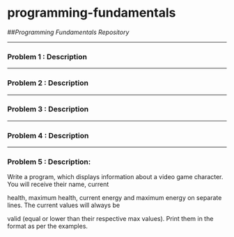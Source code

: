 # programming-fundamentals
##*Programming Fundamentals Repository*

---
### Problem 1 : Description

---
### Problem 2 : Description

---
### Problem 3 : Description

---
### Problem 4 : Description

---
### Problem 5 : Description:
Write a program, which displays information about a video game character. You will receive their name, current

health, maximum health, current energy and maximum energy on separate lines. The current values will always be

valid (equal or lower than their respective max values). Print them in the format as per the examples.
